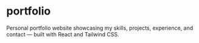 # portfolio
Personal portfolio website showcasing my skills, projects, experience, and contact — built with React and Tailwind CSS.
